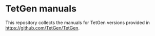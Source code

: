 TetGen manuals
==============

This repository collects the manuals for TetGen versions provided in https://github.com/TetGen/TetGen.
